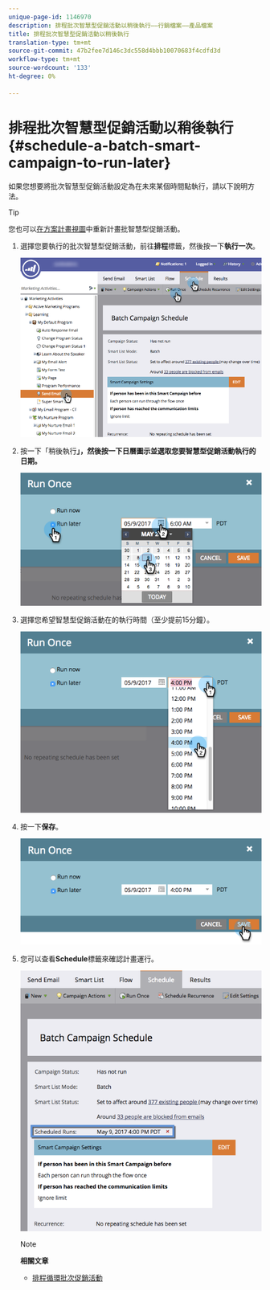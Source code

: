 ```yaml
---
unique-page-id: 1146970
description: 排程批次智慧型促銷活動以稍後執行——行銷檔案——產品檔案
title: 排程批次智慧型促銷活動以稍後執行
translation-type: tm+mt
source-git-commit: 47b2fee7d146c3dc558d4bbb10070683f4cdfd3d
workflow-type: tm+mt
source-wordcount: '133'
ht-degree: 0%

---
```



# 排程批次智慧型促銷活動以稍後執行{#schedule-a-batch-smart-campaign-to-run-later}

如果您想要將批次智慧型促銷活動設定為在未來某個時間點執行，請以下說明方法。

>[!TIP]
>
>您也可以[在方案計畫視圖](../../../../product-docs/core-marketo-concepts/programs/program-schedule-view/reschedule-a-batch-smart-campaign-in-the-program-schedule-view.md)中重新計畫批智慧型促銷活動。

1. 選擇您要執行的批次智慧型促銷活動，前往&#x200B;**排程**&#x200B;標籤，然後按一下&#x200B;**執行一次**。

   ![](assets/scheduledruns2.png)

1. 按一下「稍後執行&#x200B;**」，然後按一下日曆圖示並選取您要智慧型促銷活動執行的日期。**

   ![](assets/runonce.png)

1. 選擇您希望智慧型促銷活動在的執行時間（至少提前15分鐘）。

   ![](assets/runoncetime.png)

1. 按一下&#x200B;**保存**。

   ![](assets/runoncetimesave.png)

1. 您可以查看&#x200B;**Schedule**&#x200B;標籤來確認計畫運行。

   ![](assets/scheduledrunsbox.png)

   >[!NOTE]
   >
   >**相關文章**
   >
   >    
   >    
   >    * [排程循環批次促銷活動](schedule-a-recurring-batch-campaign.md)


